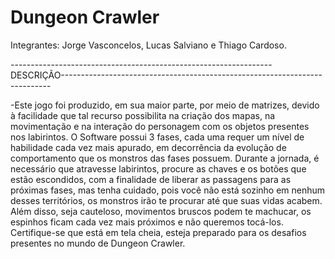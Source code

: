 # Dungeon Crawler
Integrantes: Jorge Vasconcelos, Lucas Salviano e Thiago Cardoso.

 -----------------------------------------------------------------DESCRIÇÃO---------------------------------------------------------------------------

-Este jogo foi produzido, em sua maior parte, por meio de matrizes, devido à facilidade que tal recurso possibilita na criação dos mapas, na movimentação e na interação do personagem com os objetos presentes nos labirintos.  O Software possui 3 fases, cada uma requer um nível de habilidade cada vez mais apurado, em decorrência da evolução de comportamento que os monstros das fases possuem. Durante a jornada, é necessário que atravesse labirintos, procure as chaves e os botões que estão escondidos, com a finalidade de liberar as passagens para as próximas fases, mas tenha cuidado, pois você não está sozinho em nenhum desses territórios, os monstros irão te procurar até que suas vidas acabem. Além disso, seja cauteloso, movimentos bruscos podem te machucar, os espinhos ficam cada vez mais próximos e não queremos tocá-los. Certifique-se que está em tela cheia, esteja preparado para os desafios presentes no mundo de Dungeon Crawler.
